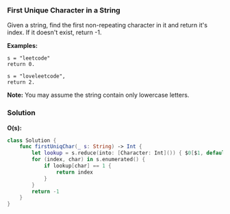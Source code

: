
### First Unique Character in a String

Given a string, find the first non-repeating character in it and return it's index. If it doesn't exist, return -1.

__Examples:__
```
s = "leetcode"
return 0.

s = "loveleetcode",
return 2.
```

__Note:__ You may assume the string contain only lowercase letters.

### Solution
__O(s):__
```Swift
class Solution {
    func firstUniqChar(_ s: String) -> Int {
        let lookup = s.reduce(into: [Character: Int]()) { $0[$1, default:0]+=1 }
        for (index, char) in s.enumerated() {
            if lookup[char] == 1 {
                return index
            }
        }
        return -1
    }
}
```